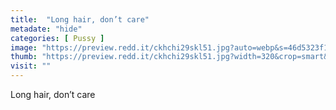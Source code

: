 ```yaml
---
title:  "Long hair, don’t care"
metadate: "hide"
categories: [ Pussy ]
image: "https://preview.redd.it/ckhchi29skl51.jpg?auto=webp&s=46d5323f172bfcc31e6ca78a7430ae13b787bb90"
thumb: "https://preview.redd.it/ckhchi29skl51.jpg?width=320&crop=smart&auto=webp&s=117078f42a02fdee9163de911fe21883e5e9adcd"
visit: ""
---
```

Long hair, don’t care
